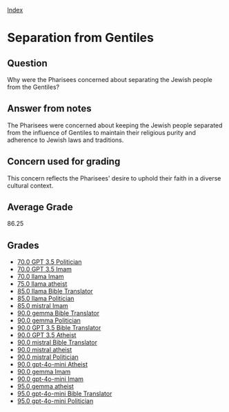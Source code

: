
[Index](../../index.md)
# Separation from Gentiles
## Question
Why were the Pharisees concerned about separating the Jewish people from the Gentiles?

## Answer from notes
The Pharisees were concerned about keeping the Jewish people separated from the influence of Gentiles to maintain their religious purity and adherence to Jewish laws and traditions.

## Concern used for grading
This concern reflects the Pharisees' desire to uphold their faith in a diverse cultural context.

## Average Grade
86.25

## Grades
 * [70.0 GPT 3.5 Politician](../answers/GPT_3.5_Politician/Separation_from_Gentiles.md)
 * [70.0 GPT 3.5 Imam](../answers/GPT_3.5_Imam/Separation_from_Gentiles.md)
 * [70.0 llama Imam](../answers/llama_Imam/Separation_from_Gentiles.md)
 * [75.0 llama atheist](../answers/llama_atheist/Separation_from_Gentiles.md)
 * [85.0 llama Bible Translator](../answers/llama_Bible_Translator/Separation_from_Gentiles.md)
 * [85.0 llama Politician](../answers/llama_Politician/Separation_from_Gentiles.md)
 * [85.0 mistral Imam](../answers/mistral_Imam/Separation_from_Gentiles.md)
 * [90.0 gemma Bible Translator](../answers/gemma_Bible_Translator/Separation_from_Gentiles.md)
 * [90.0 gemma Politician](../answers/gemma_Politician/Separation_from_Gentiles.md)
 * [90.0 GPT 3.5 Bible Translator](../answers/GPT_3.5_Bible_Translator/Separation_from_Gentiles.md)
 * [90.0 GPT 3.5 Atheist](../answers/GPT_3.5_Atheist/Separation_from_Gentiles.md)
 * [90.0 mistral Bible Translator](../answers/mistral_Bible_Translator/Separation_from_Gentiles.md)
 * [90.0 mistral atheist](../answers/mistral_atheist/Separation_from_Gentiles.md)
 * [90.0 mistral Politician](../answers/mistral_Politician/Separation_from_Gentiles.md)
 * [90.0 gpt-4o-mini Atheist](../answers/gpt-4o-mini_Atheist/Separation_from_Gentiles.md)
 * [90.0 gemma Imam](../answers/gemma_Imam/Separation_from_Gentiles.md)
 * [90.0 gpt-4o-mini Imam](../answers/gpt-4o-mini_Imam/Separation_from_Gentiles.md)
 * [95.0 gemma atheist](../answers/gemma_atheist/Separation_from_Gentiles.md)
 * [95.0 gpt-4o-mini Bible Translator](../answers/gpt-4o-mini_Bible_Translator/Separation_from_Gentiles.md)
 * [95.0 gpt-4o-mini Politician](../answers/gpt-4o-mini_Politician/Separation_from_Gentiles.md)
